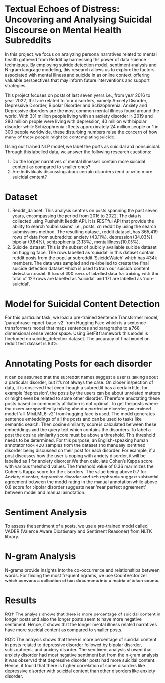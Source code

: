# Textual Echoes of Distress: Uncovering and Analysing Suicidal Discourse on Mental Health Subreddits
In this project, we focus on analyzing personal narratives related to mental health gathered from Reddit by harnessing the power of data science techniques. By employing suicide detection model, sentiment analysis and N-gram language modeling, this research allows us to explore the factors associated with mental illness and suicide in an online context, offering valuable perspectives that may inform future interventions and support strategies.

This project focuses on posts of last seven years i.e., from year 2016 to year 2022, that are related to four disorders, namely Anxiety Disorder, Depressive Disorder, Bipolar Disorder and Schizophrenia. Anxiety and Depressive disorders are the most common mental illness found around the world. With 301 million people living with an anxiety disorder in 2019 and 280 million people were living with depression, 40 million with bipolar disorder while Schizophrenia affects approximately 24 million people or 1 in 300 people worldwide, these disturbing numbers raise the concern of how many of these people might be contemplating suicide.

Using our trained NLP model, we label the posts as suicidal and nonsuicidal. Through this labelled data, we answer the following research questions:
1) Do the longer narratives of mental illnesses contain more suicidal content as compared to smaller ones?
2) Are individuals discussing about certain disorders tend to write more suicidal content?

# Dataset
1) Reddit_dataset: This analysis centres on posts spanning the past seven years, encompassing the period from 2016 to 2022. The data is collected using Pushshift Reddit API. It is RESTful API that provide the ability to search ‘submissions’ i.e., posts, on reddit by using the search submissions method. The resulting dataset, reddit dataset, has 365,419 rows of data from subreddits: anxiety (43.11%), depression (34.03%), bipolar (9.64%), schizophrenia (3.13%), mentalillness(10.08%).
2) Suicide_dataset: This is the subset of publicly available suicide dataset on hugging face. The rows labelled as ’suicidal’ in this dataset contain reddit posts from the popular subreddit ’SuicideWatch’ which has 434k members. The data was sampled and re-labelled to create the final suicide detection dataset which is used to train our suicidal content detection model. It has of 300 rows of labelled data for training with the total of 129 rows are labelled as ’suicidal’ and 171 are labelled as ’non-suicidal’.

# Model for Suicidal Content Detection
For this particular task, we load a pre-trained Sentence Transformer model, ‘paraphrase-mpnet-base-v2’ from Hugging Face which is a sentence-transformers model that maps sentences and paragraphs to a 768 dimensional dense vector space. Using SetFit framework this model is finetuned on suicide_detection dataset. The accuracy of final model on reddit test dataset is 83%.

# Annotating Posts for each disorder
It can be assumed that the subreddit names suggest a user is talking about a particular disorder, but it’s not always the case. On closer inspection of data, it is observed that even though a subreddit has a certain title, for example ‘depression’, the posts by the users can be about unrelated matters or might even be related to some other disorder. Therefore annotating these posts based on community affiliation is not optimal.
To get the posts where the users are specifically talking about a particular disorder, pre-trained model ‘all-MiniLML6-v2’ from hugging face is used. The model generates
sentence embeddings of all the posts and can be used to tasks like semantic search. Then cosine similarity score is calculated between these embeddings and the query text which contains the disorders.
To label a post the cosine similarity score must be above a threshold. This threshold needs to be determined. For this purpose, an English-speaking human annotator took 420 samples from the dataset and manually identified disorder being discussed on their post for each disorder. For example, if a post discusses how the user is coping with anxiety disorder, it will be labelled as 1 for anxiety disorder.We then calculate Cohen’s Kappa score with various threshold values. The threshold value of 0.36 maximizes the Cohen’s Kappa score for the disorders. The value being above 0.7 for Anxiety disorder, depressive disorder and schizophrenia suggest subtantial agreement between the
model rating in the manual annotation while above 0.8 score for bipolar disorder suggests near ’near perfect agreement’ between model and manual annotation.

# Sentiment Analysis
To assess the sentiment of a posts, we use a pre-trained model called VADER (Valence Aware Dicstionary and Sentiment Reasoner) from NLTK library.

# N-gram Analysis
N-grams provide insights into the co-occurrence and relationships between words. For finding the most frequent ngrams, we use CountVectorizer which converts a collection of
text documents into a matrix of token counts.

# Results

RQ1: The analysis shows that there is more percentage of suicidal content in longer posts and also the longer posts seem to have more negative sentiment. Hence, it shows that the longer mental illness related narratives have more suicidal content as compared to smaller posts.

RQ2: The analysis shows that there is more percentage of suicidal content in posts related to depressive disorder followed by bipolar disorder, schizophrenia and anxiety disorder. The sentiment analysis showed that anxiety disorder had most negative sentiment but from the n-gram analysis it was observed that depressive disorder posts had more suicidal content. Hence, it found that there is higher correlation of some disorders like depressive disorder with suicidal content than other disorders like anxiety disorder.

